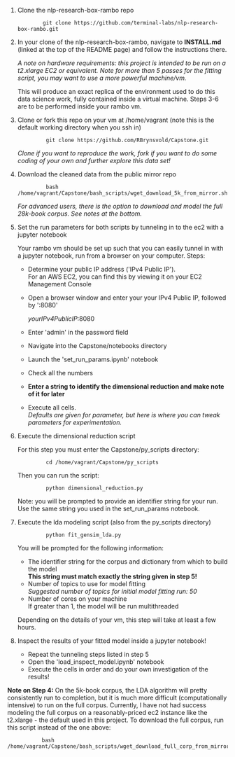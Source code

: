 1. Clone the nlp-research-box-rambo repo
               
               git clone https://github.com/terminal-labs/nlp-research-box-rambo.git

2. In your clone of the nlp-research-box-rambo, navigate to **INSTALL.md** (linked at the top of the README page) and follow the instructions there. 

   _A note on hardware requirements:  this project is intended to be run on a t2.xlarge EC2 or equivalent.  Note for more than 5 passes for the fitting script, you may want to use a more powerful machine/vm._

   This will produce an exact replica of the environment used to do this data science work, fully contained inside a virtual machine.  Steps 3-6 are to be performed inside your rambo vm.

3. Clone or fork this repo on your vm at /home/vagrant (note this is the default working directory when you ssh in)

                git clone https://github.com/RBrynsvold/Capstone.git
        
   _Clone if you want to reproduce the work, fork if you want to do some coding of your own and further explore this data set!_


4. Download the cleaned data from the public mirror repo

                bash /home/vagrant/Capstone/bash_scripts/wget_download_5k_from_mirror.sh
   
   _For advanced users, there is the option to download and model the full 28k-book corpus.  See notes at the bottom._
   
 
5. Set the run parameters for both scripts by tunneling in to the ec2 with a jupyter notebook

    Your rambo vm should be set up such that you can easily tunnel in with a jupyter notebook, run from a browser on your computer.  Steps:

    * Determine your public IP address ('IPv4 Public IP').   
        For an AWS EC2, you can find this by viewing it on your EC2 Management Console
    * Open a browser window and enter your your IPv4 Public IP, followed by ':8080'   
   
        _yourIPv4PublicIP_:8080
      
    * Enter 'admin' in the password field
    * Navigate into the Capstone/notebooks directory  
    * Launch the 'set_run_params.ipynb' notebook
    * Check all the numbers
    * **Enter a string to identify the dimensional reduction and make note of it for later**
    * Execute all cells.  
        _Defaults are given for parameter, but here is where you can tweak parameters for experimentation._ 


6. Execute the dimensional reduction script

   For this step you must enter the Capstone/py_scripts directory:
   
                cd /home/vagrant/Capstone/py_scripts
     
   Then you can run the script:

                python dimensional_reduction.py
   
   Note: you will be prompted to provide an identifier string for your run.  Use the same string you used in the set_run_params notebook.


7. Execute the lda modeling script (also from the py_scripts directory)

                python fit_gensim_lda.py

   You will be prompted for the following information:
   
      * The identifier string for the corpus and dictionary from which to build the model   
           __This string must match exactly the string given in step 5!__
      * Number of topics to use for model fitting   
           _Suggested number of topics for initial model fitting run: 50_
      * Number of cores on your machine   
           If greater than 1, the model will be run multithreaded
        
   Depending on the details of your vm, this step will take at least a few hours.

8. Inspect the results of your fitted model inside a jupyter notebook!
   
   * Repeat the tunneling steps listed in step 5
   * Open the 'load_inspect_model.ipynb' notebook
   * Execute the cells in order and do your own investigation of the results!
      
      
      
 **Note on Step 4:**
On the 5k-book corpus, the LDA algorithm will pretty consistently run to completion, but it is much more difficult (computationally intensive) to run on the full corpus.  Currently, I have not had success modeling the full corpus on a reasonably-priced ec2 instance like the t2.xlarge - the default used in this project.  To download the full corpus, run this script instead of the one above:

               bash /home/vagrant/Capstone/bash_scripts/wget_download_full_corp_from_mirror.sh
